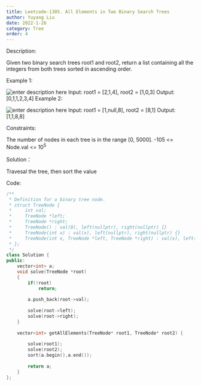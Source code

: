 ```yaml
---
title: Leetcode-1305. All Elements in Two Binary Search Trees
author: Yuyang Liu
date: 2022-1-26
category: Tree
order: 4
---
```


Description:

Given two binary search trees root1 and root2, return a list containing all the integers from both trees sorted in ascending order.

 

Example 1:

![enter description here](https://assets.leetcode.com/uploads/2019/12/18/q2-e1.png)
Input: root1 = [2,1,4], root2 = [1,0,3]
Output: [0,1,1,2,3,4]
Example 2:

![enter description here](https://assets.leetcode.com/uploads/2019/12/18/q2-e5-.png)
Input: root1 = [1,null,8], root2 = [8,1]
Output: [1,1,8,8]
 

Constraints:

The number of nodes in each tree is in the range [0, 5000].
-105 <= Node.val <= 10<sup>5</sup>

Solution：

Travesal the tree, then sort the value


Code: 

``` c++
/**
 * Definition for a binary tree node.
 * struct TreeNode {
 *     int val;
 *     TreeNode *left;
 *     TreeNode *right;
 *     TreeNode() : val(0), left(nullptr), right(nullptr) {}
 *     TreeNode(int x) : val(x), left(nullptr), right(nullptr) {}
 *     TreeNode(int x, TreeNode *left, TreeNode *right) : val(x), left(left), right(right) {}
 * };
 */
class Solution {
public:
    vector<int> a;
    void solve(TreeNode *root)
    {
        if(!root)
            return;
        
        a.push_back(root->val);
        
        solve(root->left);
        solve(root->right);
    }
    
    vector<int> getAllElements(TreeNode* root1, TreeNode* root2) {
        
        solve(root1);
        solve(root2);
        sort(a.begin(),a.end());
        
        return a;
    }
};
``````
